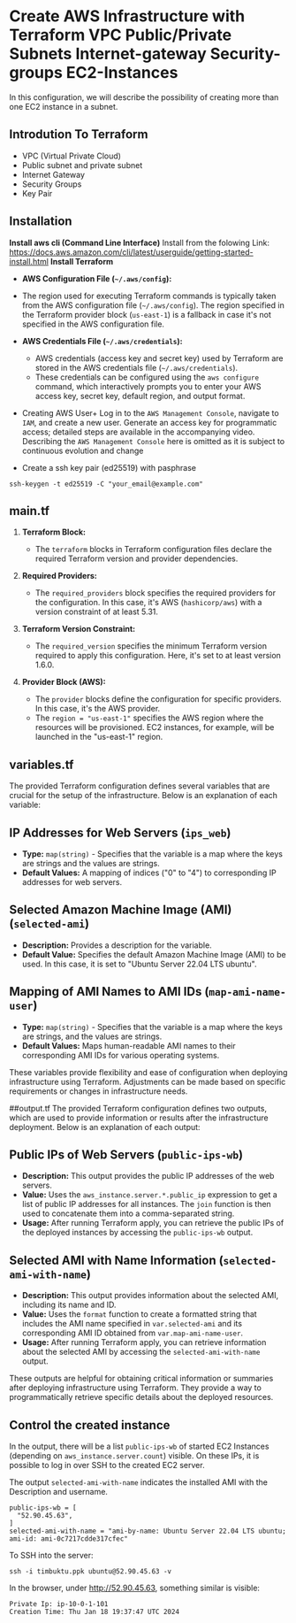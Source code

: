 # Create AWS Infrastructure with Terraform VPC Public/Private Subnets Internet-gateway Security-groups EC2-Instances 

In this configuration, we will describe the possibility of creating more than one EC2 instance in a subnet.
## Introdution To Terraform
- VPC (Virtual Private Cloud)
- Public subnet and private subnet
- Internet Gateway
- Security Groups
- Key Pair

## Installation 
**Install aws cli (Command Line Interface)**
Install from the folowing Link:
https://docs.aws.amazon.com/cli/latest/userguide/getting-started-install.html
**Install Terraform**
 - **AWS Configuration File (`~/.aws/config`):**
  - The region used for executing Terraform commands is typically taken from the AWS configuration file (`~/.aws/config`). The region specified in the Terraform provider block (`us-east-1`) is a fallback in case it's not specified in the AWS configuration file.

- **AWS Credentials File (`~/.aws/credentials`):**
  - AWS credentials (access key and secret key) used by Terraform are stored in the AWS credentials file (`~/.aws/credentials`).
  - These credentials can be configured using the `aws configure` command, which interactively prompts you to enter your AWS access key, secret key, default region, and output format.

- Creating AWS User+
Log in to the `AWS Management Console`, navigate to `IAM`, and create a new user. Generate an access key for programmatic access; detailed steps are available in the accompanying video. Describing the `AWS Management Console` here is omitted as it is subject to continuous evolution and change

- Create a ssh key pair (ed25519) with pasphrase
```hcl
ssh-keygen -t ed25519 -C "your_email@example.com"
```



## main.tf

1. **Terraform Block:**
   - The `terraform` blocks in Terraform configuration files declare the required Terraform version and provider dependencies.

2. **Required Providers:**
   - The `required_providers` block specifies the required providers for the configuration. In this case, it's AWS (`hashicorp/aws`) with a version constraint of at least 5.31.

3. **Terraform Version Constraint:**
   - The `required_version` specifies the minimum Terraform version required to apply this configuration. Here, it's set to at least version 1.6.0.

4. **Provider Block (AWS):**
   - The `provider` blocks define the configuration for specific providers. In this case, it's the AWS provider.
   - The `region = "us-east-1"` specifies the AWS region where the resources will be provisioned. EC2 instances, for example, will be launched in the "us-east-1" region.


## variables.tf

The provided Terraform configuration defines several variables that are crucial for the setup of the infrastructure. Below is an explanation of each variable:

## IP Addresses for Web Servers (`ips_web`)
- **Type:** `map(string)` - Specifies that the variable is a map where the keys are strings and the values are strings.
- **Default Values:** A mapping of indices ("0" to "4") to corresponding IP addresses for web servers.

## Selected Amazon Machine Image (AMI) (`selected-ami`)

- **Description:** Provides a description for the variable.
- **Default Value:** Specifies the default Amazon Machine Image (AMI) to be used. In this case, it is set to "Ubuntu Server 22.04 LTS ubuntu".

## Mapping of AMI Names to AMI IDs (`map-ami-name-user`)

- **Type:** `map(string)` - Specifies that the variable is a map where the keys are strings, and the values are strings.
- **Default Values:** Maps human-readable AMI names to their corresponding AMI IDs for various operating systems.

These variables provide flexibility and ease of configuration when deploying infrastructure using Terraform. Adjustments can be made based on specific requirements or changes in infrastructure needs.

##output.tf
The provided Terraform configuration defines two outputs, which are used to provide information or results after the infrastructure deployment. Below is an explanation of each output:

## Public IPs of Web Servers (`public-ips-wb`)

- **Description:** This output provides the public IP addresses of the web servers.
- **Value:** Uses the `aws_instance.server.*.public_ip` expression to get a list of public IP addresses for all instances. The `join` function is then used to concatenate them into a comma-separated string.
- **Usage:** After running Terraform apply, you can retrieve the public IPs of the deployed instances by accessing the `public-ips-wb` output.

## Selected AMI with Name Information (`selected-ami-with-name`)

- **Description:** This output provides information about the selected AMI, including its name and ID.
- **Value:** Uses the `format` function to create a formatted string that includes the AMI name specified in `var.selected-ami` and its corresponding AMI ID obtained from `var.map-ami-name-user`.
- **Usage:** After running Terraform apply, you can retrieve information about the selected AMI by accessing the `selected-ami-with-name` output.

These outputs are helpful for obtaining critical information or summaries after deploying infrastructure using Terraform. They provide a way to programmatically retrieve specific details about the deployed resources.

## Control the created instance
In the output, there will be a list `public-ips-wb` of started EC2 Instances (depending on `aws_instance.server.count`) visible. On these IPs, it is possible to log in over SSH to the created EC2 server.

The output `selected-ami-with-name` indicates the installed AMI with the Description and username.

```hcl
public-ips-wb = [
  "52.90.45.63",
]
selected-ami-with-name = "ami-by-name: Ubuntu Server 22.04 LTS ubuntu; ami-id: ami-0c7217cdde317cfec"
```

To SSH into the server:

```hcl
ssh -i timbuktu.ppk ubuntu@52.90.45.63 -v
```
In the browser, under http://52.90.45.63, something similar is visible:

```hcl
Private Ip: ip-10-0-1-101
Creation Time: Thu Jan 18 19:37:47 UTC 2024
```

